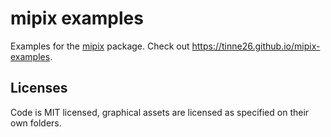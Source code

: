 # mipix examples

Examples for the [mipix](https://github.com/tinne26/mipix) package. Check out https://tinne26.github.io/mipix-examples.

## Licenses

Code is MIT licensed, graphical assets are licensed as specified on their own folders.
